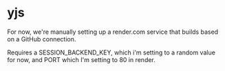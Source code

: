 # yjs

For now, we're manually setting up a render.com service that builds based on
a GitHub connection.

Requires a SESSION_BACKEND_KEY, which i'm setting to a random value for now, and
PORT which I'm setting to 80 in render.
